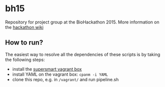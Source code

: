 # bh15
Repository for project group at the BioHackathon 2015. More information on the [hackathon wiki](https://github.com/dbcls/bh15/wiki/Linking-fossils-and-bioinformatics)

## How to run?
The easiest way to resolve all the dependencies of these scripts is by taking the following steps:
- install the [supersmart vagrant box](https://atlas.hashicorp.com/Naturalis/boxes/supersmart)
- install YAML on the vagrant box: `cpanm -i YAML`
- clone this repo, e.g. in `/vagrant/` and run pipeline.sh
